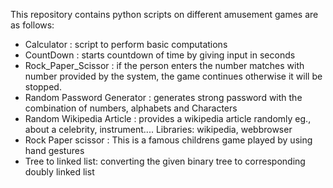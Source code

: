 This repository contains python scripts on different amusement games are as follows:
  
  - Calculator : script to perform basic computations
  - CountDown  : starts countdown of time by giving input in seconds
  - Rock_Paper_Scissor : if the person enters the number matches with number provided by the system, the game continues otherwise it will be stopped.
  - Random Password Generator : generates strong password with the combination of numbers, alphabets and Characters
  - Random Wikipedia Article  : provides a wikipedia article randomly eg., about a celebrity, instrument....
        Libraries: wikipedia, webbrowser
  - Rock Paper scissor : This is a famous childrens game played by using hand gestures  
  - Tree to linked list: converting the given binary tree to corresponding doubly linked list
